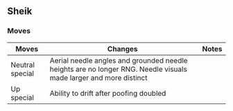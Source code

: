 ## Sheik
### Moves
| Moves | Changes | Notes
| --- | --- | --- |
| Neutral special |Aerial needle angles and grounded needle heights are no longer RNG. Needle visuals made larger and more distinct | |
| Up special | Ability to drift after poofing doubled | |
